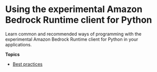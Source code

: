 # Using the experimental Amazon Bedrock Runtime client for Python<a name="using"></a>

Learn common and recommended ways of programming with the experimental Amazon Bedrock Runtime client for Python in your applications.

**Topics**
+ [Best practices](best-practices.md)